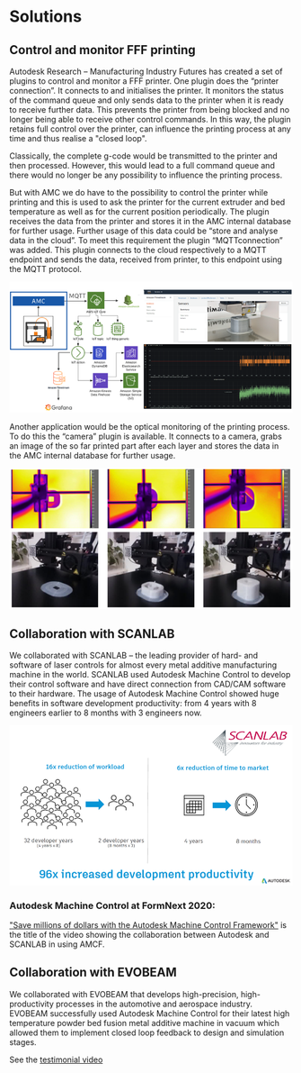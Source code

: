 # Solutions

## Control and monitor FFF printing
Autodesk Research – Manufacturing Industry Futures has created a set of plugins to control and monitor a FFF printer. One plugin does the “printer connection”. It connects to and initialises the printer. It monitors the status of the command queue and only sends data to the printer when it is ready to receive further data. This prevents the printer from being blocked and no longer being able to receive other control commands. In this way, the plugin retains full control over the printer, can influence the printing process at any time and thus realise a "closed loop".

Classically, the complete g-code would be transmitted to the printer and then processed. However, this would lead to a full command queue and there would no longer be any possibility to influence the printing process. 

But with AMC we do have to the possibility to control the printer while printing and this is used to ask the printer for the current extruder and bed temperature as well as for the current position periodically. The plugin receives the data from the printer and stores it in the AMC internal database for further usage.
Further usage of this data could be “store and analyse data in the cloud”. To meet this requirement the plugin “MQTTconnection” was added. This plugin connects to the cloud respectively to a MQTT endpoint and sends the data, received from printer, to this endpoint using the MQTT protocol.

![AMCF MQTT Connection](doc/images/AmcfUsageMqttConnection.png "Usage of plugin MQTTConnection")

Another application would be the optical monitoring of the printing process. To do this the “camera” plugin is available. It connects to a camera, grabs an image of the so far printed part after each layer and stores the data in the AMC internal database for further usage.

![AMCF Printing Images](doc/images/AmcfPrintingImages.png "Captured images while printing")







## Collaboration with SCANLAB
We collaborated with SCANLAB – the leading provider of hard- and software of laser controls for almost every metal additive manufacturing machine in the world. SCANLAB used Autodesk Machine Control to develop their control software and have direct connection from CAD/CAM software to their hardware. The usage of Autodesk Machine Control showed huge benefits in software development productivity: from 4 years with 8 engineers earlier to 8 months with 3 engineers now.

![AMCF Collaboration SCANLAB](doc/images/AmcfCollaborationScanlab.png "Use of AMCF by SCANLAB")

### Autodesk Machine Control at FormNext 2020: 
["Save millions of dollars with the Autodesk Machine Control Framework"](https://www.youtube.com/watch?v=DHLzwTHs2b4) is the title of the video showing the collaboration between Autodesk and SCANLAB in using AMCF.








## Collaboration with EVOBEAM
We collaborated with EVOBEAM that develops high-precision, high-productivity processes in the automotive and aerospace industry. EVOBEAM successfully used Autodesk Machine Control for their latest high temperature powder bed fusion metal additive machine in vacuum which allowed them to implement closed loop feedback to design and simulation stages.

See the [testimonial video](https://atube.autodesk.com/media/autodesk-machine-control-evobeam-testimonial)

